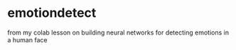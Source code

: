 # emotiondetect

from my colab lesson on building neural networks for detecting emotions in a human face

